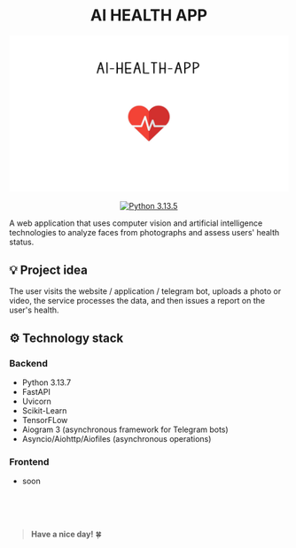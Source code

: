 <h1 align="center"> AI HEALTH APP </h1>

<p align="center">
  <img src="assets/images/health-up.jpg" alt="Project Demo" width="800">
</p>

<div align="center">

[![Python 3.13.5](https://img.shields.io/badge/python-3.13.7-blue.svg)](https://www.python.org/downloads/)

</div>

A web application that uses computer vision and artificial intelligence technologies to analyze faces from photographs and assess users' health status.

## 💡 Project idea
The user visits the website / application / telegram bot, uploads a photo or video, the service processes the data, and then issues a report on the user's health.

## ⚙️ Technology stack

### **Backend**
- Python 3.13.7
- FastAPI
- Uvicorn
- Scikit-Learn
- TensorFLow
- Aiogram 3 (asynchronous framework for Telegram bots)
- Asyncio/Aiohttp/Aiofiles (asynchronous operations)

### **Frontend**
- soon

<br>
<br>
<br>

> **Have a nice day!** 🍀